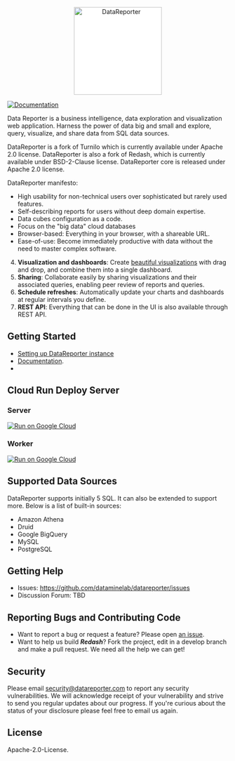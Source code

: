 <p align="center">
  <img title="DataReporter" style="background-color: white" src="https://data-reporter-image.s3.us-east-2.amazonaws.com/datareporter-logo.png" width="200px"/>
</p>

[![Documentation](https://img.shields.io/badge/docs-redash.io/help-brightgreen.svg)](https://redash.io/help/)

Data Reporter is a business intelligence, data exploration and visualization web application.
Harness the power of data big and small and explore, query, visualize, and share data from SQL data sources.

DataReporter is a fork of Turnilo which is currently available under Apache 2.0 license. DataReporter is also a fork of Redash, which is currently available under BSD-2-Clause license. DataReporter core is released under Apache 2.0 license.

DataReporter manifesto:

* High usability for non-technical users over sophisticated but rarely used features.
* Self-describing reports for users without deep domain expertise.
* Data cubes configuration as a code.
* Focus on the "big data" cloud databases
* Browser-based: Everything in your browser, with a shareable URL.
* Ease-of-use: Become immediately productive with data without the need to master complex software.
4. **Visualization and dashboards**: Create [beautiful visualizations](https://redash.io/help/user-guide/visualizations/visualization-types) with drag and drop, and combine them into a single dashboard.
5. **Sharing**: Collaborate easily by sharing visualizations and their associated queries, enabling peer review of reports and queries.
6. **Schedule refreshes**: Automatically update your charts and dashboards at regular intervals you define.
8. **REST API**: Everything that can be done in the UI is also available through REST API.

## Getting Started

* [Setting up DataReporter instance](SETUP.md)
* [Documentation](TBD).
*
## Cloud Run Deploy Server
### Server
[![Run on Google Cloud](https://deploy.cloud.run/button.svg)](https://deploy.cloud.run?subDir=cloud-run%2Fserver&branch=feature%2FDR-102%2Fdatareporter-at-cloud-run)
### Worker
[![Run on Google Cloud](https://deploy.cloud.run/button.svg)](https://deploy.cloud.run?subDir=cloud-run/worker&branch=feature/DR-102/datareporter-at-cloud-run)

## Supported Data Sources

DataReporter supports initially 5 SQL. It can also be extended to support more. Below is a list of built-in sources:

- Amazon Athena
- Druid
- Google BigQuery
- MySQL
- PostgreSQL

## Getting Help

* Issues: https://github.com/dataminelab/datareporter/issues
* Discussion Forum: TBD

## Reporting Bugs and Contributing Code

* Want to report a bug or request a feature? Please open [an issue](https://github.com/dataminelab/datareporter/issues/new).
* Want to help us build **_Redash_**? Fork the project, edit in a develop branch and make a pull request. We need all the help we can get!

## Security

Please email security@datareporter.com to report any security vulnerabilities. We will acknowledge receipt of your vulnerability and strive to send you regular updates about our progress. If you're curious about the status of your disclosure please feel free to email us again.

## License

Apache-2.0-License.
